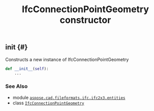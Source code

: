 ﻿---
title: IfcConnectionPointGeometry constructor
second_title: Aspose.CAD for Python via .NET API References
description: 
type: docs
weight: 10
url: /aspose.cad.fileformats.ifc.ifc2x3.entities/ifcconnectionpointgeometry/__init__/
is_root: false
---

## __init__ {#}

Constructs a new instance of IfcConnectionPointGeometry



```python
def __init__(self):
    ...
```





### See Also
* module [`aspose.cad.fileformats.ifc.ifc2x3.entities`](../../)
* class [`IfcConnectionPointGeometry`](/cad/python-net/aspose.cad.fileformats.ifc.ifc2x3.entities/ifcconnectionpointgeometry)
